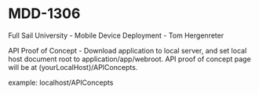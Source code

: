 MDD-1306
========

Full Sail University - Mobile Device Deployment - Tom Hergenreter

API Proof of Concept - Download application to local server, and set local host document root to application/app/webroot. API proof of concept page will be at (yourLocalHost)/APIConcepts. 

example: localhost/APIConcepts 
